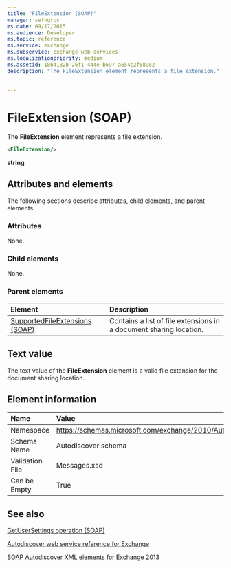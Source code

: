 ```yaml
---
title: "FileExtension (SOAP)"
manager: sethgros
ms.date: 09/17/2015
ms.audience: Developer
ms.topic: reference
ms.service: exchange
ms.subservice: exchange-web-services
ms.localizationpriority: medium
ms.assetid: 1864182b-26f1-444e-b697-a654c2f68982
description: "The FileExtension element represents a file extension."
 
 
---
```


# FileExtension (SOAP)

The **FileExtension** element represents a file extension. 
  
```XML
<FileExtension/>
```

 **string**
## Attributes and elements

The following sections describe attributes, child elements, and parent elements.
  
### Attributes

None.
  
### Child elements

None.
  
### Parent elements

|**Element**|**Description**|
|:-----|:-----|
|[SupportedFileExtensions (SOAP)](supportedfileextensions-soap.md) <br/> |Contains a list of file extensions in a document sharing location.  <br/> |
   
## Text value

The text value of the **FileExtension** element is a valid file extension for the document sharing location. 
  
## Element information

|**Name**|**Value**|
|:-----|:-----|
|Namespace  <br/> |https://schemas.microsoft.com/exchange/2010/Autodiscover  <br/> |
|Schema Name  <br/> |Autodiscover schema  <br/> |
|Validation File  <br/> |Messages.xsd  <br/> |
|Can be Empty  <br/> |True  <br/> |
   
## See also



[GetUserSettings operation (SOAP)](getusersettings-operation-soap.md)


[Autodiscover web service reference for Exchange](autodiscover-web-service-reference-for-exchange.md)
  
[SOAP Autodiscover XML elements for Exchange 2013](soap-autodiscover-xml-elements-for-exchange-2013.md)

